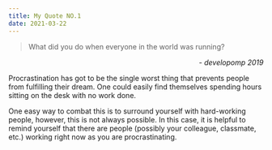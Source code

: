 ```yaml
---
title: My Quote NO.1
date: 2021-03-22
---
```


> What did you do when everyone in the world was running?

<div style="text-align: right"><i>- developomp 2019</i></div>

Procrastination has got to be the single worst thing that prevents people from fulfilling their dream.
One could easily find themselves spending hours sitting on the desk with no work done.

<!-- switch from 3rd to 2nd person point of view -->

One easy way to combat this is to surround yourself with hard-working people, however, this is not always possible.
In this case, it is helpful to remind yourself that there are people (possibly your colleague, classmate, etc.) working right now as you are procrastinating.
